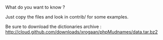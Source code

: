 What do you want to know ?

Just copy the files and look in contrib/ for some examples.

Be sure to download the dictionaries archive : http://cloud.github.com/downloads/xrogaan/phpMudnames/data.tar.bz2

